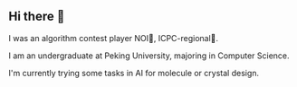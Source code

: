 ## Hi there 👋

I was an algorithm contest player NOI🥈, ICPC-regional🏅️.

I am an undergraduate at Peking University, majoring in Computer Science.

I'm currently trying some tasks in AI for molecule or crystal design.

<!--
**Dreamunk/Dreamunk** is a ✨ _special_ ✨ repository because its `README.md` (this file) appears on your GitHub profile.

Here are some ideas to get you started:

- 🔭 I’m currently working on ...
- 🌱 I’m currently learning ...
- 👯 I’m looking to collaborate on ...
- 🤔 I’m looking for help with ...
- 💬 Ask me about ...
- 📫 How to reach me: ...
- 😄 Pronouns: ...
- ⚡ Fun fact: ...
-->

